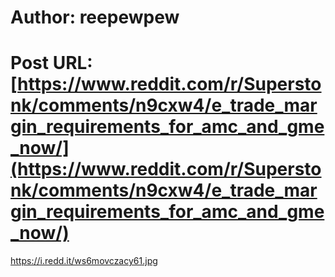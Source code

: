 # Author: reepewpew
# Post URL: [https://www.reddit.com/r/Superstonk/comments/n9cxw4/e_trade_margin_requirements_for_amc_and_gme_now/](https://www.reddit.com/r/Superstonk/comments/n9cxw4/e_trade_margin_requirements_for_amc_and_gme_now/)


https://i.redd.it/ws6movczacy61.jpg